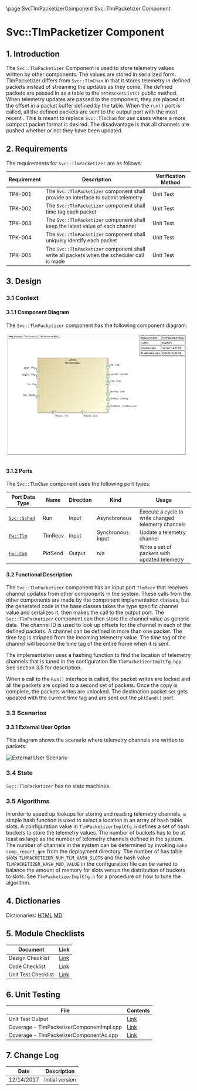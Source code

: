 \page SvcTlmPacketizerComponent Svc::TlmPacketizer Component
# Svc::TlmPacketizer Component

## 1. Introduction

The `Svc::TlmPacketizer` Component is used to store telemetry values written by other components. The values are stored in serialized form. TlmPacketizer differs from `Svc::TlmChan` in that it stores telemetry in defined packets instead of streaming the updates as they come. The defined packets are passed in as a table to the `setPacketList()` public method. When telemetry updates are passed to the component, they are placed at the offset in a packet buffer defined by the table. When the `run()` port is called, all the defined packets are sent to the output port with the most recent . This is meant to replace `Svc::TlmCham` for use cases where a more compact packet format is desired. The disadvantage is that all channels are pushed whether or not they have been updated.

## 2. Requirements

The requirements for `Svc::TlmPacketizer` are as follows:

| Requirement | Description | Verification Method |
|---|---|---|
| TPK-001 | The `Svc::TlmPacketizer` component shall provide an interface to submit telemetry | Unit Test |
| TPK-002 | The `Svc::TlmPacketizer` component shall time tag each packet | Unit Test |
| TPK-003 | The `Svc::TlmPacketizer` component shall keep the latest value of each channel | Unit Test |
| TPK-004 | The `Svc::TlmPacketizer` component shall uniquely identify each packet | Unit Test |
| TPK-005 | The `Svc::TlmPacketizer` component shall write all packets when the scheduler call is made | Unit Test |


## 3. Design

### 3.1 Context

#### 3.1.1 Component Diagram

The `Svc::TlmPacketizer` component has the following component diagram:

![Svc::TlmPacketizer Diagram](img/TlmPacketizerBDD.jpg "Svc::TlmPacketizer")

#### 3.1.2 Ports

The `Svc::TlmChan` component uses the following port types:

Port Data Type | Name | Direction | Kind | Usage
-------------- | ---- | --------- | ---- | -----
[`Svc::Sched`](../../Sched/docs/sdd.html) | Run | Input | Asynchronous | Execute a cycle to write changed telemetry channels
[`Fw::Tlm`](../../../Fw/Tlm/docs/sdd.html) | TlmRecv | Input | Synchronous Input | Update a telemetry channel
[`Fw::Com`](../../../Fw/Com/docs/sdd.html) | PktSend | Output | n/a | Write a set of packets with updated telemetry

#### 3.2 Functional Description

The `Svc::TlmPacketizer` component has an input port `TlmRecv` that receives channel updates from other components in the system. These calls from the other components are made by the component implementation classes, but the generated code in the base classes takes the type specific channel value and serializes it, then makes the call to the output port. The `Svc::TlmPacketizer` component can then store the channel value as generic data. The channel ID is used to look up offsets for the channel in each of the defined packets. A channel can be defined in more than one packet. The time tag is stripped from the incoming telemetry value. The time tag of the channel will become the time tag of the entire frame when it is sent.

The implementation uses a hashing function to find the location of telemetry channels that is tuned in the configuration file `TlmPacketizerImplCfg.hpp`. See section 3.5 for description.

When a call to the `Run()` interface is called, the packet writes are locked and all the packets are copied to a second set of packets. Once the copy is complete, the packets writes are unlocked. The destination packet set gets updated with the current time tag and are sent out the `pktSend()` port.  

### 3.3 Scenarios

#### 3.3.1 External User Option

This diagram shows the scenario where telemetry channels are written to packets:

![External User Scenario](img/ExternalUserScenario.jpg) 

### 3.4 State

`Svc::TlmPacketizer` has no state machines.

### 3.5 Algorithms

In order to speed up lookups for storing and reading telemetry channels, a simple hash function is used to select a location in an array of hash table slots.
A configuration value in `TlmPacketizerImplCfg.h` defines a set of hash buckets to store the telemetry values. The number of buckets has to be at least as large as the number of telemetry channels defined in the system. The number of channels in the system can be determined by invoking `make comp_report_gen` from the deployment directory. The number of has table slots `TLMPACKETIZER_NUM_TLM_HASH_SLOTS` and the hash value `TLMPACKETIZER_HASH_MOD_VALUE` in the configuration file can be varied to balance the amount of memory for slots versus the distribution of buckets to slots. See `TlmPacketizerImplCfg.h` for a procedure on how to tune the algorithm.

## 4. Dictionaries

Dictionaries: [HTML](TlmPacketizer.html) [MD](TlmPacketizer.md)

## 5. Module Checklists

Document | Link
-------- | ----
Design Checklist | [Link](Checklist_Design.xlsx)
Code Checklist  | [Link](Checklist_Code.xlsx)
Unit Test Checklist  | [Link](Checklist_Unit_Test.xlsx)

## 6. Unit Testing

File | Contents
---- | --------
Unit Test Output | [Link](../test/ut/output/output.txt)
Coverage - TlmPacketizerComponentImpl.cpp | [Link](../test/ut/output/TlmChanImpl.cpp.gcov)
Coverage - TlmPacketizerComponentAc.cpp | [Link](../test/ut/output/TlmPacketizerComponentAc.cpp.gcov)

## 7. Change Log

Date | Description
---- | -----------
12/14/2017 | Initial version

